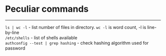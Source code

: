 # Peculiar commands
---
`ls | wc -l` - list number of files in directory. `wc -l` is word count, -l is line-by-line  
`/etc/shells` - list of shells available  
`authconfig --test | grep hashing` - check hashing algorithm used for password  